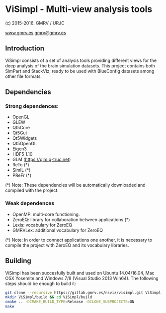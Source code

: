 # ViSimpl - Multi-view analysis tools
(c) 2015-2016. GMRV / URJC

www.gmrv.es
gmrv@gmrv.es

## Introduction

ViSimpl consists of a set of analysis tools providing  different views for the
deep analysis of the brain simulation datasets. This project contains both
SimPart and StackViz, ready to be used with BlueConfig datasets among other
file formats.

## Dependencies

### Strong dependences:
* OpenGL
* GLEW
* Qt5Core
* Qt5Gui
* Qt5Widgets
* Qt5OpenGL
* Eigen3
* HDF5 1.10 
* GLM (https://glm.g-truc.net)
* ReTo (*)
* SimIL (*)
* PReFr (*)

(*) Note: These dependencies will be automatically downloaded and compiled with
the project.

### Weak dependences
* OpenMP: multi-core functioning.
* ZeroEQ: library for collaboration between applications (*)
* Lexis: vocabulary for ZeroEQ
* GMRVLex: additional vocabulary for ZeroEQ

(*) Note: In order to connect applications one another, it is necessary to 
compile the project with ZeroEQ and its vocabulary libraries.

## Building

ViSimpl has been succesfully built and used on Ubuntu 14.04/16.04, Mac OSX
Yosemite and Windows 7/8 (Visual Studio 2013 Win64). The following steps
should be enough to build it:

```bash
git clone --recursive https://gitlab.gmrv.es/nsviz/visimpl.git ViSimpl
mkdir ViSimpl/build && cd ViSimpl/build
cmake .. -DCMAKE_BUILD_TYPE=Release -DCLONE_SUBPROJECTS=ON
make
```

